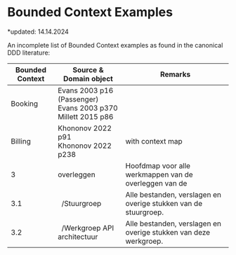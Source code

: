 # Bounded Context Examples

*updated: 14.14.2024 <br>

An incomplete list of Bounded Context examples as found in the canonical DDD literature:

| Bounded Context  | Source & <br> Domain object                                         | Remarks                                                                                                                                                                                             |
| ---------------- | --------------------------------------------------------------------------------------- | ---------------------------------------------------------------------------------------------------------------------------------------------------------------------------- |
| Booking          | Evans 2003 p16 (Passenger) <br> Evans 2003 p370 <br> Millett 2015 p86                                        |                                                                                                              |
| Billing   | Khononov 2022 p91  <br> Khononov 2022 p238                                       | with context map   |
| 3   | overleggen                                     | Hoofdmap voor alle werkmappen van de overleggen van de                                                                                                                |
| 3.1 | &nbsp;&nbsp;/Stuurgroep                        | Alle bestanden, verslagen en overige stukken van de stuurgroep.                                                                                                                                  |
| 3.2 | &nbsp;&nbsp;/Werkgroep API architectuur        | Alle bestanden, verslagen en overige stukken van deze werkgroep.                                                                                                                                 |
